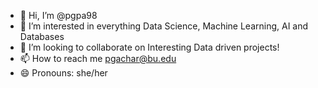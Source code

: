 - 👋 Hi, I’m @pgpa98 
- 👀 I’m interested in everything Data Science, Machine Learning, AI and Databases
- 💞️ I’m looking to collaborate on Interesting Data driven projects!
- 📫 How to reach me pgachar@bu.edu
- 😄 Pronouns: she/her


<!---
pgpa98/pgpa98 is a ✨ special ✨ repository because its `README.md` (this file) appears on your GitHub profile.
You can click the Preview link to take a look at your changes.
--->
